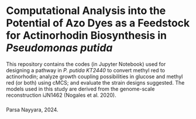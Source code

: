 # Computational Analysis into the Potential of Azo Dyes as a Feedstock for Actinorhodin Biosynthesis in _Pseudomonas putida_

This repository contains the codes (in Jupyter Notebook) used for designing a pathway in _P. putida KT2440_ to convert methyl red to actinorhodin; analyze growth coupling possibilities in glucose and methyl red (or both) using cMCS; and evaluate the strain designs suggested. The models used in this study are derived from the genome-scale reconstruction iJN1462 (Nogales et al. 2020).


#####
Parsa Nayyara, 2024.
